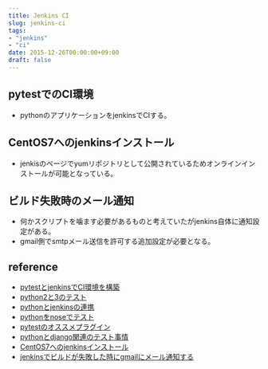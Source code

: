 ```yaml
---
title: Jenkins CI
slug: jenkins-ci
tags:
- "jenkins"
- "ci"
date: 2015-12-26T00:00:00+09:00
draft: false
---
```


pytestでのCI環境
-------------------
* pythonのアプリケーションをjenkinsでCIする。


CentOS7へのjenkinsインストール
--------------------------------
* jenkisのページでyumリポジトリとして公開されているためオンラインインストールが可能となっている。


ビルド失敗時のメール通知
--------------------------
* 何かスクリプトを噛ます必要があるものと考えていたがjenkins自体に通知設定がある。
* gmail側でsmtpメール送信を許可する追加設定が必要となる。


reference
-----------
* [pytestとjenkinsでCI環境を構築](http://qiita.com/ques0942/items/9e0a9db84fd071ead61c)
* [python2と3のテスト](http://papaeye.tumblr.com/post/19886356798/jenkins-%E3%81%A7-python-%E3%81%AE%E3%82%B3%E3%83%BC%E3%83%89%E8%A7%A3%E6%9E%90%E3%81%A8%E3%83%86%E3%82%B9%E3%83%88)
* [pythonとjenkinsの連携](http://d.hatena.ne.jp/kuma8/20121124/1353723982)
* [pythonをnoseでテスト](http://momijiame.tumblr.com/post/70768835863/python-%E3%81%AE-nose-coverage-%E3%81%A7%E3%83%A6%E3%83%8B%E3%83%83%E3%83%88%E3%83%86%E3%82%B9%E3%83%88%E3%81%AE%E3%82%AB%E3%83%90%E3%83%AC%E3%83%83%E3%82%B8%E3%82%92%E7%A2%BA%E8%AA%8D%E3%81%99%E3%82%8B)
* [pytestのオススメプラグイン](http://wonderpla.net/blog/engineer/Python_py.test_Plug-in/)
* [pythonとdjango関連のテスト事情](http://akiyoko.hatenablog.jp/entry/2015/01/01/212712)
* [CentOS7へのjenkinsインストール](http://qiita.com/yukimunet/items/28c89370fccc86077dd2)
* [jenkinsでビルドが失敗した時にgmailにメール通知する](http://kakakikikeke.blogspot.jp/2014/04/jenkinsgmail.html)
